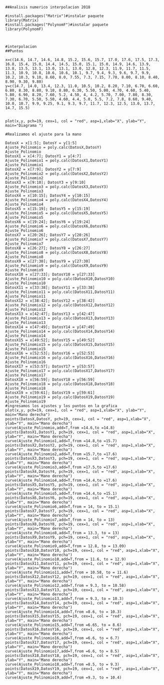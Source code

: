     ##Analisis numerico interpolacion 2018

    #install.packages("Matrix")#instalar paquete
    library(Matrix)
    #install.packages("PolynomF")#instalar paquete
    library(PolynomF)



    #interpolacion
    ##Puntos 

    x=c(14.6, 14.7, 14.6, 14.8, 15.2, 15.6, 15.7, 17.0, 17.6, 17.5, 17.3, 16.8, 15.4, 15.0, 14.4, 14.5, 15.0, 15.1, 15.0, 14.9, 14.6, 13.9, 13.8, 13.5, 13.1, 13.0, 13.1, 13.0, 12.8, 12.3, 11.9, 11.7, 11.5, 11.3, 10.9, 10.8, 10.6, 10.6, 10.1, 9.7, 9.4, 9.3, 9.6, 9.7, 9.9, 10.2, 10.3, 9.10, 8.60, 8.0, 7.55, 7.3, 7.15, 7.70, 8.00, 8.10, 8.40, 8.90, 9.30, 9.80)                                                                                                       
    y=c(14.7, 14.0, 13.4, 12.3, 11.0, 10.5, 10.2, 8.20, 7.10, 6.70, 6.60, 6.80, 8.30, 8.80, 9.10, 8.80, 6.30, 5.50, 5.00, 4.70, 4.60, 5.40, 5.80, 6.90, 8.20, 7.60, 5.2, 4.50, 4, 4.2, 5.70, 7.00, 7.80, 8.30, 7.30, 6.70, 5.50, 5.50, 4.60, 4.4, 5.0, 5.5, 7.2, 7.8, 8.60, 9.40, 10.0, 10.7, 9.9, 9.25, 9.1, 9.3, 9.7, 11.7, 12.3, 12.5, 13.0, 13.7, 14.7, 15.5)     


    plot(x,y, pch=19, cex=1, col = "red", asp=1,xlab="X", ylab="Y", main="Diagrama ")

    #Realizamos el ajuste para la mano

    DatosX = x[1:5]; DatosY = y[1:5]
    Ajuste_Polinomio = poly.calc(DatosX,DatosY)
    Ajuste_Polinomio
    DatosX1 = x[4:7]; DatosY1 = y[4:7]
    Ajuste_Polinomio1 = poly.calc(DatosX1,DatosY1)
    Ajuste_Polinomio1
    DatosX2 = x[7:9]; DatosY2 = y[7:9]
    Ajuste_Polinomio2 = poly.calc(DatosX2,DatosY2)
    Ajuste_Polinomio2
    DatosX3 = x[9:10]; DatosY3 = y[9:10]
    Ajuste_Polinomio3 = poly.calc(DatosX3,DatosY3)
    Ajuste_Polinomio3
    DatosX4 = x[10:15]; DatosY4 = y[10:15]
    Ajuste_Polinomio4 = poly.calc(DatosX4,DatosY4)
    Ajuste_Polinomio4
    DatosX5 = x[15:19]; DatosY5 = y[15:19]
    Ajuste_Polinomio5 = poly.calc(DatosX5,DatosY5)
    Ajuste_Polinomio5
    DatosX6 = x[19:24]; DatosY6 = y[19:24]
    Ajuste_Polinomio6 = poly.calc(DatosX6,DatosY6)
    Ajuste_Polinomio6
    DatosX7 = x[20:26]; DatosY7 = y[20:26]
    Ajuste_Polinomio7 = poly.calc(DatosX7,DatosY7)
    Ajuste_Polinomio7
    DatosX8 = x[26:27]; DatosY8 = y[26:27]
    Ajuste_Polinomio8 = poly.calc(DatosX8,DatosY8)
    Ajuste_Polinomio8
    DatosX9 = x[27:30]; DatosY9 = y[27:30]
    Ajuste_Polinomio9 = poly.calc(DatosX9,DatosY9)
    Ajuste_Polinomio9
    DatosX10 = x[27:33]; DatosY10 = y[27:33]
    Ajuste_Polinomio10 = poly.calc(DatosX10,DatosY10)
    Ajuste_Polinomio10
    DatosX11 = x[33:38]; DatosY11 = y[33:38]
    Ajuste_Polinomio11 = poly.calc(DatosX11,DatosY11)
    Ajuste_Polinomio11
    DatosX12 = x[38:42]; DatosY12 = y[38:42]
    Ajuste_Polinomio12 = poly.calc(DatosX12,DatosY12)
    Ajuste_Polinomio12
    DatosX13 = x[42:47]; DatosY13 = y[42:47]
    Ajuste_Polinomio13 = poly.calc(DatosX13,DatosY13)
    Ajuste_Polinomio13
    DatosX14 = x[47:49]; DatosY14 = y[47:49]
    Ajuste_Polinomio14 = poly.calc(DatosX14,DatosY14)
    Ajuste_Polinomio14
    DatosX15 = x[49:52]; DatosY15 = y[49:52]
    Ajuste_Polinomio15 = poly.calc(DatosX15,DatosY15)
    Ajuste_Polinomio15
    DatosX16 = x[52:53]; DatosY16 = y[52:53]
    Ajuste_Polinomio16 = poly.calc(DatosX16,DatosY16)
    Ajuste_Polinomio16
    DatosX17 = x[53:57]; DatosY17 = y[53:57]
    Ajuste_Polinomio17 = poly.calc(DatosX17,DatosY17)
    Ajuste_Polinomio17
    DatosX18 = x[56:59]; DatosY18 = y[56:59]
    Ajuste_Polinomio18 = poly.calc(DatosX18,DatosY18)
    Ajuste_Polinomio18
    DatosX19 = x[59:61]; DatosY19 = y[59:61]
    Ajuste_Polinomio19 = poly.calc(DatosX19,DatosY19)
    Ajuste_Polinomio19
    #ingresamos los ajustes y los puntos en la grafica
    plot(x,y, pch=19, cex=1, col = "red", asp=1,xlab="X", ylab="Y", main="Mano derecha")
    points(DatosX,DatosY, pch=19, cex=1, col = "red", asp=1,xlab="X", ylab="Y", main="Mano derecha")
    curve(Ajuste_Polinomio,add=T,from =14.6,to =14.8)
    points(DatosX1,DatosY1, pch=19, cex=1, col = "red", asp=1,xlab="X", ylab="Y", main="Mano derecha")
    curve(Ajuste_Polinomio1,add=T,from =14.8,to =15.7)
    points(DatosX2,DatosY2, pch=19, cex=1, col = "red", asp=1,xlab="X", ylab="Y", main="Mano derecha")
    curve(Ajuste_Polinomio2,add=T,from =15.7,to =17.6)
    points(DatosX3,DatosY3, pch=19, cex=1, col = "red", asp=1,xlab="X", ylab="Y", main="Mano derecha")
    curve(Ajuste_Polinomio3,add=T,from =17.5,to =17.6)
    points(DatosX4,DatosY4, pch=19, cex=1, col = "red", asp=1,xlab="X", ylab="Y", main="Mano derecha")
    curve(Ajuste_Polinomio4,add=T,from =14.4,to =17.6)
    points(DatosX5,DatosY5, pch=19, cex=1, col = "red", asp=1,xlab="X", ylab="Y", main="Mano derecha")
    curve(Ajuste_Polinomio5,add=T,from =14.4,to =15.1)
    points(DatosX6,DatosY6, pch=19, cex=1, col = "red", asp=1,xlab="X", ylab="Y", main="Mano derecha")
    curve(Ajuste_Polinomio6,add=T,from = 14, to = 15.1)
    points(DatosX7,DatosY7, pch=19, cex=1, col = "red", asp=1,xlab="X", ylab="Y", main="Mano derecha")
    curve(Ajuste_Polinomio7,add=T,from = 14, to = 13)
    points(DatosX8,DatosY8, pch=19, cex=1, col = "red", asp=1,xlab="X", ylab="Y", main="Mano derecha")
    curve(Ajuste_Polinomio8,add=T,from = 13.3, to = 13)
    points(DatosX9,DatosY9, pch=19, cex=1, col = "red", asp=1,xlab="X", ylab="Y", main="Mano derecha")
    curve(Ajuste_Polinomio9,add=T,from = 12.8, to = 13.09)
    points(DatosX10,DatosY10, pch=19, cex=1, col = "red", asp=1,xlab="X", ylab="Y", main="Mano derecha")
    curve(Ajuste_Polinomio10,add=T,from = 11.6, to = 12.9)
    points(DatosX11,DatosY11, pch=19, cex=1, col = "red", asp=1,xlab="X", ylab="Y", main="Mano derecha")
    curve(Ajuste_Polinomio11,add=T,from = 10.58, to = 11.6)
    points(DatosX12,DatosY12, pch=19, cex=1, col = "red", asp=1,xlab="X", ylab="Y", main="Mano derecha")
    curve(Ajuste_Polinomio12,add=T,from = 9.3, to = 10.58)
    points(DatosX13,DatosY13, pch=19, cex=1, col = "red", asp=1,xlab="X", ylab="Y", main="Mano derecha")
    curve(Ajuste_Polinomio13,add=T,from = 9.3, to = 10.3)
    points(DatosX14,DatosY14, pch=19, cex=1, col = "red", asp=1,xlab="X", ylab="Y", main="Mano derecha")
    curve(Ajuste_Polinomio14,add=T,from =8.6, to = 10.3)
    points(DatosX15,DatosY15, pch=19, cex=1, col = "red", asp=1,xlab="X", ylab="Y", main="Mano derecha")
    curve(Ajuste_Polinomio15,add=T,from =6.65, to = 8.6)
    points(DatosX16,DatosY16, pch=19, cex=1, col = "red", asp=1,xlab="X", ylab="Y", main="Mano derecha")
    curve(Ajuste_Polinomio16,add=T,from =6.6, to = 6.7)
    points(DatosX17,DatosY17, pch=19, cex=1, col = "red", asp=1,xlab="X", ylab="Y", main="Mano derecha")
    curve(Ajuste_Polinomio17,add=T,from =6.6, to = 8.5)
    points(DatosX18,DatosY18, pch=19, cex=1, col = "red", asp=1,xlab="X", ylab="Y", main="Mano derecha")
    curve(Ajuste_Polinomio18,add=T,from =8.5, to = 9.3)
    points(DatosX19,DatosY19, pch=19, cex=1, col = "red", asp=1,xlab="X", ylab="Y", main="Mano derecha")
    curve(Ajuste_Polinomio19,add=T,from =9.3, to = 10.4)
